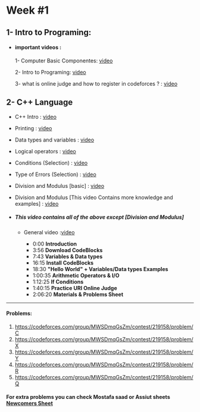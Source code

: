 # Week #1

## 1- Intro to Programing:

- #### important videos :

  1- Computer Basic Componentes: [video](https://www.youtube.com/watch?v=sqIQjgTYys8)

  2- Intro to Programing: [video](https://www.youtube.com/watch?v=NVwUSvelcIo)

  3- what is online judge and how to register in codeforces ? : [video](https://www.youtube.com/watch?v=bEbNYkEphL4)


## 2- C++ Language

- C++ Intro : [video](https://www.youtube.com/watch?v=YS1v0-wifg8)

- Printing : [video](https://www.youtube.com/watch?v=EN1kX4HIPgs)

- Data types and variables : [video](https://www.youtube.com/watch?v=ncwIeshX7Kk)

- Logical operators : [video](https://www.youtube.com/watch?v=qmHE9QISuVQ)

- Conditions (Selection) : [video](https://www.youtube.com/watch?v=xmjB7u7mHWE)

- Type of Errors (Selection) : [video](https://www.youtube.com/watch?v=I11mfEdfh-4)

- Division and Modulus [basic] : [video](https://youtu.be/35stgW4jgZ8)

- Division and Modulus [This video Contains more knowledge and examples] : [video](https://www.youtube.com/watch?v=jJVaDl_dePk)

-  ##### This video contains all of the above except *[Division and Modulus]*
   - General video :[video](https://www.youtube.com/live/nMPz0B9jtwMfeature=share)

      - 0:00 **Introduction**
      - 3:56 **Download CodeBlocks**
      -  7:43 **Variables & Data types**
      -  16:15 **Install CodeBlocks**
      -  18:30 **"Hello World" + Variables/Data types Examples**
      -  1:00:35 **Arithmetic Operators & I/O**
      -  1:12:25 **If Conditions**
      -  1:40:15 **Practice URI Online Judge**
      -  2:06:20 **Materials & Problems Sheet**

--------------------
#### Problems:

1. https://codeforces.com/group/MWSDmqGsZm/contest/219158/problem/C
2. https://codeforces.com/group/MWSDmqGsZm/contest/219158/problem/X
3. https://codeforces.com/group/MWSDmqGsZm/contest/219158/problem/Y
4. https://codeforces.com/group/MWSDmqGsZm/contest/219158/problem/R
5. https://codeforces.com/group/MWSDmqGsZm/contest/219158/problem/Q


#### For extra problems you can check Mostafa saad or Assiut sheets [Newcomers Sheet](https://codeforces.com/group/MWSDmqGsZm/contests)

